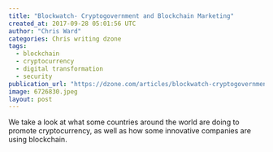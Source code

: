 ```yaml
---
title: "Blockwatch- Cryptogovernment and Blockchain Marketing"
created_at: 2017-09-28 05:01:56 UTC
author: "Chris Ward"
categories: Chris writing dzone
tags: 
  - blockchain
  - cryptocurrency
  - digital transformation
  - security
publication_url: "https://dzone.com/articles/blockwatch-cryptogovernment-and-blockchain-marketi"
image: 6726830.jpeg
layout: post
---
```

We take a look at what some countries around the world are doing to promote cryptocurrency, as well as how some innovative companies are using blockchain.

